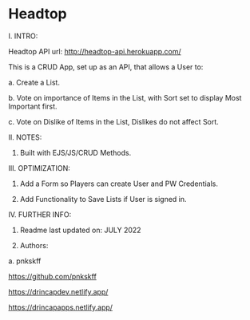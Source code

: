 # Headtop

I. INTRO:

Headtop API url: http://headtop-api.herokuapp.com/

This is a CRUD App, set up as an API, that allows a User to:

a. Create a List.

b. Vote on importance of Items in the List, with Sort set to display Most Important first.

c. Vote on Dislike of Items in the List, Dislikes do not affect Sort.

II. NOTES:

1. Built with EJS/JS/CRUD Methods.

III. OPTIMIZATION:

1. Add a Form so Players can create User and PW Credentials.

2. Add Functionality to Save Lists if User is signed in.

IV. FURTHER INFO:

1. Readme last updated on: JULY 2022

2. Authors:

a. pnkskff

https://github.com/pnkskff

https://drincapdev.netlify.app/

https://drincapapps.netlify.app/
